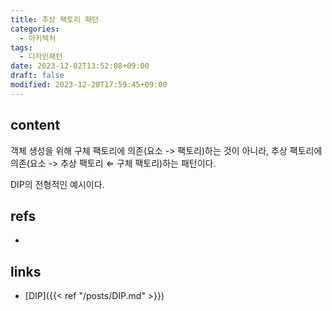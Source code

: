 ```yaml
---
title: 추상 팩토리 패턴
categories:
  - 아키텍처
tags:
  - 디자인패턴
date: 2023-12-02T13:52:08+09:00
draft: false
modified: 2023-12-20T17:59:45+09:00
---
```


## content
객체 생성을 위해 구체 팩토리에 의존(요소 -> 팩토리)하는 것이 아니라, 추상 팩토리에 의존(요소 -> 추상 팩토리 $\Leftarrow$ 구체 팩토리)하는 패턴이다. 

DIP의 전형적인 예시이다.


## refs
- 


## links
- [DIP]({{< ref "/posts/DIP.md" >}})
